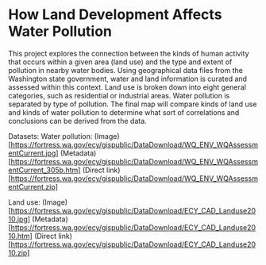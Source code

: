 # How Land Development Affects Water Pollution


This project explores the connection between the kinds of human activity that occurs within a given area (land use) and the type and extent of pollution in nearby water bodies. Using geographical data files from the Washington state government, water and land information is curated and assessed within this context. Land use is broken down into eight general categories, such as residential or industrial areas. Water pollution is separated by type of pollution. The final map will compare kinds of land use and kinds of water pollution to determine what sort of correlations and conclusions can be derived from the data.


Datasets:
Water pollution: (Image)[https://fortress.wa.gov/ecy/gispublic/DataDownload/WQ_ENV_WQAssessmentCurrent.jpg] (Metadata)[https://fortress.wa.gov/ecy/gispublic/DataDownload/WQ_ENV_WQAssessmentCurrent_305b.htm] (Direct link)[https://fortress.wa.gov/ecy/gispublic/DataDownload/WQ_ENV_WQAssessmentCurrent.zip]

Land use: (Image)[https://fortress.wa.gov/ecy/gispublic/DataDownload/ECY_CAD_Landuse2010.jpg] (Metadata)[https://fortress.wa.gov/ecy/gispublic/DataDownload/ECY_CAD_Landuse2010.htm] (Direct link)[https://fortress.wa.gov/ecy/gispublic/DataDownload/ECY_CAD_Landuse2010.zip]